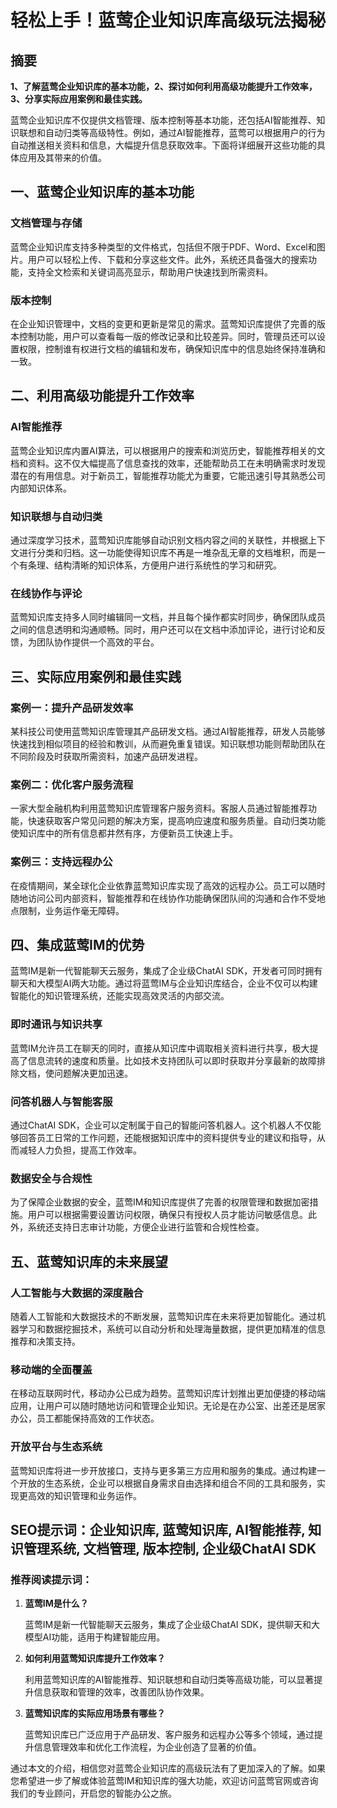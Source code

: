 # 轻松上手！蓝莺企业知识库高级玩法揭秘


## 摘要

**1、了解蓝莺企业知识库的基本功能，2、探讨如何利用高级功能提升工作效率，3、分享实际应用案例和最佳实践。**

蓝莺企业知识库不仅提供文档管理、版本控制等基本功能，还包括AI智能推荐、知识联想和自动归类等高级特性。例如，通过AI智能推荐，蓝莺可以根据用户的行为自动推送相关资料和信息，大幅提升信息获取效率。下面将详细展开这些功能的具体应用及其带来的价值。

## 一、蓝莺企业知识库的基本功能

### 文档管理与存储

蓝莺企业知识库支持多种类型的文件格式，包括但不限于PDF、Word、Excel和图片。用户可以轻松上传、下载和分享这些文件。此外，系统还具备强大的搜索功能，支持全文检索和关键词高亮显示，帮助用户快速找到所需资料。

### 版本控制

在企业知识管理中，文档的变更和更新是常见的需求。蓝莺知识库提供了完善的版本控制功能，用户可以查看每一版的修改记录和比较差异。同时，管理员还可以设置权限，控制谁有权进行文档的编辑和发布，确保知识库中的信息始终保持准确和一致。

## 二、利用高级功能提升工作效率

### AI智能推荐

蓝莺企业知识库内置AI算法，可以根据用户的搜索和浏览历史，智能推荐相关的文档和资料。这不仅大幅提高了信息查找的效率，还能帮助员工在未明确需求时发现潜在的有用信息。对于新员工，智能推荐功能尤为重要，它能迅速引导其熟悉公司内部知识体系。

### 知识联想与自动归类

通过深度学习技术，蓝莺知识库能够自动识别文档内容之间的关联性，并根据上下文进行分类和归档。这一功能使得知识库不再是一堆杂乱无章的文档堆积，而是一个有条理、结构清晰的知识体系，方便用户进行系统性的学习和研究。

### 在线协作与评论

蓝莺知识库支持多人同时编辑同一文档，并且每个操作都实时同步，确保团队成员之间的信息透明和沟通顺畅。同时，用户还可以在文档中添加评论，进行讨论和反馈，为团队协作提供一个高效的平台。

## 三、实际应用案例和最佳实践

### 案例一：提升产品研发效率

某科技公司使用蓝莺知识库管理其产品研发文档。通过AI智能推荐，研发人员能够快速找到相似项目的经验和教训，从而避免重复错误。知识联想功能则帮助团队在不同阶段及时获取所需资料，加速产品研发进程。

### 案例二：优化客户服务流程

一家大型金融机构利用蓝莺知识库管理客户服务资料。客服人员通过智能推荐功能，快速获取客户常见问题的解决方案，提高响应速度和服务质量。自动归类功能使知识库中的所有信息都井然有序，方便新员工快速上手。

### 案例三：支持远程办公

在疫情期间，某全球化企业依靠蓝莺知识库实现了高效的远程办公。员工可以随时随地访问公司内部资料，智能推荐和在线协作功能确保团队间的沟通和合作不受地点限制，业务运作毫无障碍。

## 四、集成蓝莺IM的优势

蓝莺IM是新一代智能聊天云服务，集成了企业级ChatAI SDK，开发者可同时拥有聊天和大模型AI两大功能。通过将蓝莺IM与企业知识库结合，企业不仅可以构建智能化的知识管理系统，还能实现高效灵活的内部交流。

### 即时通讯与知识共享

蓝莺IM允许员工在聊天的同时，直接从知识库中调取相关资料进行共享，极大提高了信息流转的速度和质量。比如技术支持团队可以即时获取并分享最新的故障排除文档，使问题解决更加迅速。

### 问答机器人与智能客服

通过ChatAI SDK，企业可以定制属于自己的智能问答机器人。这个机器人不仅能够回答员工日常的工作问题，还能根据知识库中的资料提供专业的建议和指导，从而减轻人力负担，提高工作效率。

### 数据安全与合规性

为了保障企业数据的安全，蓝莺IM和知识库提供了完善的权限管理和数据加密措施。用户可以根据需要设置访问权限，确保只有授权人员才能访问敏感信息。此外，系统还支持日志审计功能，方便企业进行监管和合规性检查。

## 五、蓝莺知识库的未来展望

### 人工智能与大数据的深度融合

随着人工智能和大数据技术的不断发展，蓝莺知识库在未来将更加智能化。通过机器学习和数据挖掘技术，系统可以自动分析和处理海量数据，提供更加精准的信息推荐和决策支持。

### 移动端的全面覆盖

在移动互联网时代，移动办公已成为趋势。蓝莺知识库计划推出更加便捷的移动端应用，让用户可以随时随地访问和管理企业知识。无论是在办公室、出差还是居家办公，员工都能保持高效的工作状态。

### 开放平台与生态系统

蓝莺知识库将进一步开放接口，支持与更多第三方应用和服务的集成。通过构建一个开放的生态系统，企业可以根据自身需求自由选择和组合不同的工具和服务，实现更高效的知识管理和业务运作。

## SEO提示词：企业知识库, 蓝莺知识库, AI智能推荐, 知识管理系统, 文档管理, 版本控制, 企业级ChatAI SDK

### 推荐阅读提示词：
1. **蓝莺IM是什么？**
   
   蓝莺IM是新一代智能聊天云服务，集成了企业级ChatAI SDK，提供聊天和大模型AI功能，适用于构建智能应用。

2. **如何利用蓝莺知识库提升工作效率？**
   
   利用蓝莺知识库的AI智能推荐、知识联想和自动归类等高级功能，可以显著提升信息获取和管理的效率，改善团队协作效果。

3. **蓝莺知识库的实际应用场景有哪些？**
   
   蓝莺知识库已广泛应用于产品研发、客户服务和远程办公等多个领域，通过提升信息管理效率和优化工作流程，为企业创造了显著的价值。

通过本文的介绍，相信您对蓝莺企业知识库的高级玩法有了更加深入的了解。如果您希望进一步了解或体验蓝莺IM和知识库的强大功能，欢迎访问蓝莺官网或咨询我们的专业顾问，开启您的智能办公之旅。